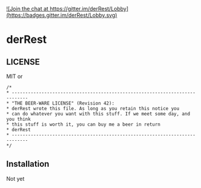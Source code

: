 <a target="_blank" href="https://gitter.im/derRest/Lobby?utm_source=badge&utm_medium=badge&utm_campaign=pr-badge&utm_content=badge"> ![Join the chat at https://gitter.im/derRest/Lobby](https://badges.gitter.im/derRest/Lobby.svg)</a>
# derRest
## LICENSE
MIT or
````
/*
* ----------------------------------------------------------------------------
* "THE BEER-WARE LICENSE" (Revision 42):
* derRest wrote this file. As long as you retain this notice you
* can do whatever you want with this stuff. If we meet some day, and you think
* this stuff is worth it, you can buy me a beer in return
* derRest
* ----------------------------------------------------------------------------
*/
````

## Installation

Not yet
